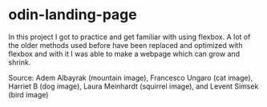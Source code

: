 # odin-landing-page
In this project I got to practice and get familiar with using flexbox. A lot of the older methods used before have been replaced and optimized with flexbox and with it I was able to make a webpage which can grow and shrink.

Source: Adem Albayrak (mountain image), Francesco Ungaro (cat image), Harriet B (dog image), Laura Meinhardt (squirrel image), and Levent Simsek (bird image)